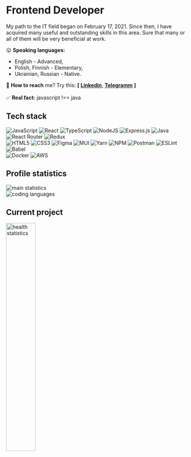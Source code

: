 <h1> Frontend Developer</h1>
<p>My path to the IT field began on February 17, 2021. Since then, I have acquired many useful and outstanding skills in this area. Sure that many or all of them will be very beneficial at work.</p>

😛  **Speaking languages:** <br>
  -  English - Advanced,<br>
  -  Polish, Finnish - Elementary,<br>
  -  Ukrainian, Russian - Native.<br>

🎯  **How to reach** me? Try this: **[** [**Linkedin**](http://www.linkedin.com/in/LarisaShatillo),
[**Telegramm**](https://t.me/Larisa_Shatillo) **]**<br>
<br>
✅  **Real fact:** javascript !== java<br>

<section>
  <h2> Tech stack</h2>

<div>
  <img src="https://img.shields.io/badge/javascript-%23323330.svg?style=flat&amp;logo=javascript&amp;logoColor=%23F7DF1E" alt="JavaScript">
  <img src="https://img.shields.io/badge/react-%2320232a.svg?style=flat&amp;logo=react&amp;logoColor=%2361DAFB" alt="React">
  <img src="https://img.shields.io/badge/typescript-%23007ACC.svg?style=flat&amp;logo=typescript&amp;logoColor=white" alt="TypeScript">
  <img src="https://img.shields.io/badge/node.js-6DA55F?style=flat&amp;logo=node.js&amp;logoColor=white" alt="NodeJS">
  <img src="https://img.shields.io/badge/express.js-%23404d59.svg?style=flat&amp;logo=express&amp;logoColor=%2361DAFB" alt="Express.js">
  <img src="https://img.shields.io/badge/java-%23ED8B00.svg?style=flat&amp;logo=java&amp;logoColor=white" alt="Java">
  <img src="https://img.shields.io/badge/React_Router-CA4245?style=flat&amp;logo=react-router&amp;logoColor=white" alt="React Router">
  <img src="https://img.shields.io/badge/redux-%23593d88.svg?style=flat&amp;logo=redux&amp;logoColor=white" alt="Redux"><br>
  <img src="https://img.shields.io/badge/html5-%23E34F26.svg?style=flat&amp;logo=html5&amp;logoColor=white" alt="HTML5">
  <img src="https://img.shields.io/badge/css3-%231572B6.svg?style=flat&amp;logo=css3&amp;logoColor=white" alt="CSS3">
  <img src="https://img.shields.io/badge/figma-%23F24E1E.svg?style=flat&amp;logo=figma&amp;logoColor=white" alt="Figma">
  <img src="https://img.shields.io/badge/MUI-%230081CB.svg?style=flat&amp;logo=material-ui&amp;logoColor=white" alt="MUI">
  <img src="https://img.shields.io/badge/yarn-%232C8EBB.svg?style=flat&amp;logo=yarn&amp;logoColor=white" alt="Yarn">
  <img src="https://img.shields.io/badge/NPM-%23000000.svg?style=flat&amp;logo=npm&amp;logoColor=white" alt="NPM">
  <img src="https://img.shields.io/badge/Postman-FF6C37?style=flat&amp;logo=postman&amp;logoColor=white" alt="Postman">
  <img src="https://img.shields.io/badge/ESLint-4B3263?style=flat&amp;logo=eslint&amp;logoColor=white" alt="ESLint">
  <img src="https://img.shields.io/badge/Babel-F9DC3e?style=flat&amp;logo=babel&amp;logoColor=black" alt="Babel"><br>
  <img src="https://img.shields.io/badge/docker-%230db7ed.svg?style=flat&amp;logo=docker&amp;logoColor=white" alt="Docker">
  <img src="https://img.shields.io/badge/AWS-%23FF9900.svg?style=flat&amp;logo=amazon-aws&amp;logoColor=white" alt="AWS">
 </div>
</section>
<section>
  <h2> Profile statistics</h2>
<div>
 <img src="https://github-readme-streak-stats.herokuapp.com/?user=LarisaShatil&amp;theme=prussian&amp;hide_border=false" alt="main statistics">
<br>
  <img src="https://github-readme-stats.vercel.app/api/top-langs/?username=LarisaShatil&amp;theme=prussian&amp;hide_border=false&amp;include_all_commits=false&amp;count_private=false&amp;layout=compact" alt="coding languages">
</div>
</section>
<section>
  <h2>Current project</h2>
  <img src="https://github.com/LarisaShatil/LarisaShatil/assets/79214239/71115d05-bdb6-45a7-983e-ec83029db392" width="40%" alt="health statistics"/>
</section>


<!-- <img src="https://visitcount.itsvg.in/api?id=LarisaShatil&amp;icon=9&amp;color=1" alt="number of visits"> -->
<!-- ![](https://komarev.com/ghpvc/?username=LarisaShatil&label=visitors:) -->
<!-- Link to create - https://gprm.itsvg.in/ -->
